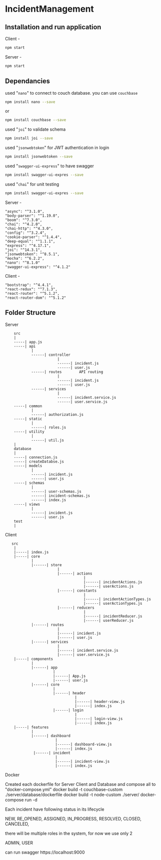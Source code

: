 # IncidentManagement

## Installation and run application
Client - 
```bash
npm start
```
Server - 
```bash
npm start
```

## Dependancies 

used "```nano```" to connect to couch database. you can use ```couchbase```

```bash
npm install nano --save
```
or 

```bash
npm install couchbase --save
```

used "```joi```" to validate schema

```bash
npm install joi --save
```

used "```jsonwebtoken```" for JWT authentication in login

```bash
npm install jsonwebtoken --save
```
used "```swagger-ui-express```" to have swagger

```bash
npm install swagger-ui-expres --save
```
used "```chai```" for unit testing

```bash
npm install swagger-ui-expres --save
```
Server -

    "async": "^3.1.0",
    "body-parser": "^1.19.0",
    "boom": "^7.3.0",
    "chai": "^4.2.0",
    "chai-http": "^4.3.0",
    "config": "^3.2.4",
    "cookie-parser": "^1.4.4",
    "deep-equal": "^1.1.1",
    "express": "^4.17.1",
    "joi": "^14.3.1",
    "jsonwebtoken": "^8.5.1",
    "mocha": "^6.2.2",
    "nano": "^8.1.0" 
    "swagger-ui-express": "^4.1.2"
    
Client -

    "bootstrap": "^4.4.1",
    "react-redux": "^7.1.3",
    "react-router": "^5.1.2",
    "react-router-dom": "^5.1.2"

## Folder Structure

Server

        src       
        |
        -----| app.js  
        -----| api
                |
                ------| controller    
                            |
                            ------| incident.js
                            ------| user.js
                ------| routes        API routing
                            |
                            ------| incident.js
                            ------| user.js
                ------| services 
                            |
                            ------| incident.service.js
                            ------| user.service.js
        -----| common
                |
                ------| authorization.js
        -----| static
                |
                ------| roles.js
        -----| utility
                |
                ------| util.js
        | 
        database
        |
        -----| connection.js
        -----| createDatabse.js
        -----| models
                |
                ------| incident.js
                ------| user.js
        -----| schemas
                |
                ------| user-schemas.js
                ------| incident-schemas.js
                ------| index.js
        -----| views
                |
                ------| incident.js
                ------| user.js
        test
        |

Client

       src
        |
        |-----| index.js  
        |-----| core
                |
                |------| store
                            |
                            |------| actions
                                        |
                                        |------| incidentActions.js
                                        |------| userActions.js
                            |------| constants
                                        |
                                        |------| incidentActionTypes.js
                                        |------| userActionTypes.js
                            |------| reducers
                                        |
                                        |------| incidentReducer.js
                                        |------| userReducer.js
                |------| routes
                            |
                            |------| incident.js
                            |------| user.js
                |------| services
                            |
                            |------| incident.service.js
                            |------| user.service.js
        |-----| components
                |
                |------| app
                          |
                          |------| App.js
                          |------| user.js
                |------| core
                          |
                          |------| header
                                    |
                                    |------| header-view.js
                                    |------| index.js
                          |------| login
                                    |
                                    |------| login-view.js
                                    |------| index.js
        |-----| features
                |
                |------| dashboard
                           |
                           |------| dashboard-view.js
                           |------| index.js
                 |------| incident
                           |
                           |------| incident-view.js
                           |------| index.js
        
Docker

Created each dockerfile for Server Client and Database and compose all to "docker-compose.yml" 
docker build -t couchbase-custom ./server/database/dockerfile
docker build -t node-custom ./server/
docker-compose run -d 

Each incident have following status in its lifecycle

NEW,
RE_OPENED,
ASSIGNED,
IN_PROGRESS,
RESOLVED,
CLOSED,
CANCELED,

there will be multiple roles in the system, for now we use only 2

ADMIN,
USER

can run swagger https://localhost:9000

